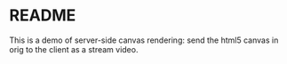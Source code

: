 # README

This is a demo of server-side canvas rendering: send the html5 canvas in orig to the client as a stream video.